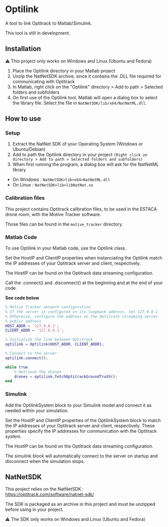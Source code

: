 # Optilink
A tool to link Optitrack to Matlab/Simulink.

This tool is still in development.

## Installation

⚠️ This project only works on Windows and Linux (Ubuntu and Fedora)

1. Place the Optilink directory in your Matlab project 
2. Unzip the NatNetSDK archive, since it contains the .DLL file required for communicating with Optitrack
3. In Matlab, right click on the "Optilink" directory > Add to path > Selected folders and subfolders 
4. On first use of the Optilink tool, Matlab will open a dialog box to select the library file. Select the file in `NatNetSDK/lib/x64/NatNetML.dll`.

## How to use

### Setup

1. Extract the NatNet SDK of your Operating System (Windows or Ubuntu/Debian)
2. Add to path the Optilink directory in your project `(Right click on directory > Add to path > Selected folders and subfolders)`
3. When first running the program, a dialog box will ask for the NatNetML library
  
  - On Windows : `NatNetSDK>lib>x64>NatNetML.dll`
  - On Linux : `NatNetSDK>lib>libNatNet.so`

### Calibration files

This project contains Optitrack calibration files, to be used in the ESTACA drone room, with the Motive Tracker software.

Those files can be found in the `motive_tracker` directory.

### Matlab Code

To use Optilink in your Matlab code, use the Optilink class.

Set the HostIP and ClientIP properties when instanciating the Optilink match the IP addresses of your Optitrack server and client, respectively.

The HostIP can be found on the Optitrack data streaming configuration.

Call the .connect() and .disconnect() at the beginning and at the end of your code.

**See code below**

```matlab
% Motive Tracker network configuration
% If the server is configured on its loopback address, set 127.0.0.1
% Otherwise, configure the address on the Optitrack streaming server
% public address
HOST_ADDR = '127.0.0.1';
CLIENT_ADDR = '127.0.0.1';

% Initialize the link between Optitrack
optilink = Optilink(HOST_ADDR, CLIENT_ADDR);

% Connect to the server
optilink.connect();

while true
    % Retrieve the drones
    drones = optilink.fetchOptitrackGroundTruth();
end
```

### Simulink

Add the OptilinkSystem block to your Simulink model and connect it as needed within your simulation.

Set the HostIP and ClientIP properties of the OptilinkSystem block to match the IP addresses of your Optitrack server and client, respectively. These properties specify the IP addresses for communication with the Optitrack system.

The HostIP can be found on the Optitrack data streaming configuration.

The simulink block will automatically connect to the server on startup and disconnect when the simulation stops.

## NatNetSDK

This project relies on the NatNetSDK : https://optitrack.com/software/natnet-sdk/

The SDK is packaged as an archive in this project and must be unzipped before using in your project.

⚠️ The SDK only works on Windows and Linux (Ubuntu and Fedora)